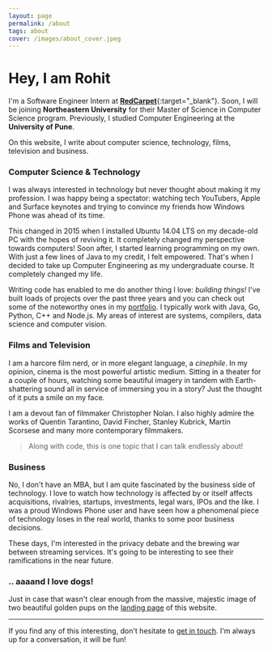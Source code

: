 ```yaml
---
layout: page
permalink: /about
tags: about
cover: /images/about_cover.jpeg
---
```


# Hey, I am Rohit

I'm a Software Engineer Intern at [**RedCarpet**](https://www.redcarpetup.com/){:target="_blank"}. Soon, I will be joining **Northeastern University** for their Master of Science in Computer Science program. Previously, I studied Computer Engineering at the **University of Pune**.

On this website, I write about computer science, technology, films, television and business.

### Computer Science & Technology

I was always interested in technology but never thought about making it my profession. I was happy being a spectator: watching tech YouTubers, Apple and Surface keynotes and trying to convince my friends how Windows Phone was ahead of its time.

This changed in 2015 when I installed Ubuntu 14.04 LTS on my decade-old PC with the hopes of reviving it. It completely changed my perspective towards computers! Soon after, I started learning programming on my own. With just a few lines of Java to my credit, I felt empowered. That's when I decided to take up Computer Engineering as my undergraduate course. It completely changed my life.

Writing code has enabled to me do another thing I love: _building things!_ I've built loads of projects over the past three years and you can check out some of the noteworthy ones in my [portfolio](/portfolio). I typically work with Java, Go, Python, C++ and Node.js. My areas of interest are systems, compilers, data science and computer vision.

### Films and Television
I am a harcore film nerd, or in more elegant language, a _cinephile_. In my opinion, cinema is the most powerful artistic medium. Sitting in a theater for a couple of hours, watching some beautiful imagery in tandem with Earth-shattering sound all in service of immersing you in a story? Just the thought of it puts a smile on my face.

I am a devout fan of filmmaker Christopher Nolan. I also highly admire the works of Quentin Tarantino, David Fincher, Stanley Kubrick, Martin Scorsese and many more contemporary filmmakers.

> Along with code, this is one topic that I can talk endlessly about!


### Business
No, I don't have an MBA, but I am quite fascinated by the business side of technology. I love to watch how technology is affected by or itself affects acquisitions, rivalries, startups, investments, legal wars, IPOs and the like. I was a proud Windows Phone user and have seen how a phenomenal piece of technology loses in the real world, thanks to some poor business decisions.

These days, I'm interested in the privacy debate and the brewing war between streaming services. It's going to be interesting to see their ramifications in the near future.


### .. aaaand I love dogs!

Just in case that wasn't clear enough from the massive, majestic image of two beautiful golden pups on the [landing page](/) of this website.

---

If you find any of this interesting, don't hesitate to [get in touch](/hello). I'm always up for a conversation, it will be fun!

